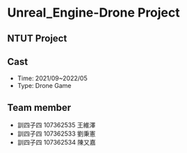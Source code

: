 # Unreal_Engine-Drone Project
## NTUT Project
## Cast
- Time: 2021/09~2022/05
- Type: Drone Game 
## Team member
- 訓四子四 107362535 王維澤
- 訓四子四 107362533 劉秉憲
- 訓四子四 107362534 陳又嘉

